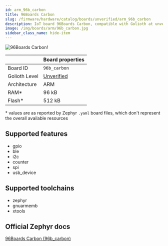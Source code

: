 ```yaml
---
id: arm_96b_carbon
title: 96Boards Carbon
slug: /firmware/hardware/catalog/boards/unverified/arm_96b_carbon
description: IoT board 96Boards Carbon, compatible with Golioth at unverified level.
image: /img/boards/arm/96b_carbon.jpg
sidebar_class_name: hide-item
---
```


[//]: # (This is an auto-generated file, do not edit! Changes to it will be lost upon re-generation)

![96Boards Carbon!](/img/boards/arm/96b_carbon.jpg "96Boards Carbon")

|                | Board properties     |
| -------------  | -------------------- |
| Board ID       | `96b_carbon` |
| Golioth Level  | [Unverified](/firmware/hardware#unverified-boards) |
| Architecture   | ARM |
| RAM*           | 96 kB |
| Flash*         | 512 kB |

\* values are as reported by Zephyr `.yaml` board files, which don't represent the overall available resources



## Supported features

* gpio
* ble
* i2c
* counter
* spi
* usb_device

## Supported toolchains

* zephyr
* gnuarmemb
* xtools

## Official Zephyr docs

[96Boards Carbon (96b_carbon)](https://docs.zephyrproject.org/3.6.0/boards/arm/96b_carbon/doc/index.html)
